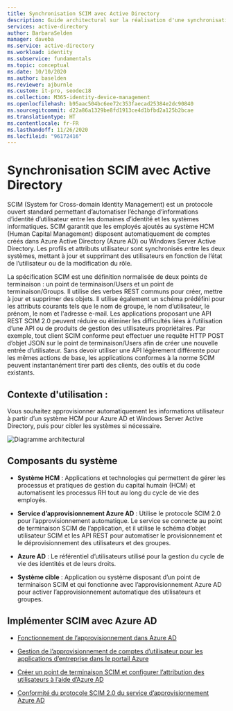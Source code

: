```yaml
---
title: Synchronisation SCIM avec Active Directory
description: Guide architectural sur la réalisation d'une synchronisation SCIM avec Azure Active Directory.
services: active-directory
author: BarbaraSelden
manager: daveba
ms.service: active-directory
ms.workload: identity
ms.subservice: fundamentals
ms.topic: conceptual
ms.date: 10/10/2020
ms.author: baselden
ms.reviewer: ajburnle
ms.custom: it-pro, seodec18
ms.collection: M365-identity-device-management
ms.openlocfilehash: b95aac504bc6ee72c353faecad25384e2dc90840
ms.sourcegitcommit: d22a86a1329be8fd1913ce4d1bfbd2a125b2bcae
ms.translationtype: HT
ms.contentlocale: fr-FR
ms.lasthandoff: 11/26/2020
ms.locfileid: "96172416"
---
```

# <a name="scim-synchronization-with-azure-active-directory"></a>Synchronisation SCIM avec Active Directory

SCIM (System for Cross-domain Identity Management) est un protocole ouvert standard permettant d’automatiser l’échange d’informations d’identité d’utilisateur entre les domaines d’identité et les systèmes informatiques. SCIM garantit que les employés ajoutés au système HCM (Human Capital Management) disposent automatiquement de comptes créés dans Azure Active Directory (Azure AD) ou Windows Server Active Directory. Les profils et attributs utilisateur sont synchronisés entre les deux systèmes, mettant à jour et supprimant des utilisateurs en fonction de l’état de l’utilisateur ou de la modification du rôle.

La spécification SCIM est une définition normalisée de deux points de terminaison : un point de terminaison/Users et un point de terminaison/Groups. Il utilise des verbes REST communs pour créer, mettre à jour et supprimer des objets. Il utilise également un schéma prédéfini pour les attributs courants tels que le nom de groupe, le nom d’utilisateur, le prénom, le nom et l'adresse e-mail. Les applications proposant une API REST SCIM 2.0 peuvent réduire ou éliminer les difficultés liées à l’utilisation d’une API ou de produits de gestion des utilisateurs propriétaires. Par exemple, tout client SCIM conforme peut effectuer une requête HTTP POST d’objet JSON sur le point de terminaison/Users afin de créer une nouvelle entrée d’utilisateur. Sans devoir utiliser une API légèrement différente pour les mêmes actions de base, les applications conformes à la norme SCIM peuvent instantanément tirer parti des clients, des outils et du code existants. 

## <a name="use-when"></a>Contexte d'utilisation : 

Vous souhaitez approvisionner automatiquement les informations utilisateur à partir d’un système HCM pour Azure AD et Windows Server Active Directory, puis pour cibler les systèmes si nécessaire. 

![Diagramme architectural](./media/authentication-patterns/scim-auth.png)


## <a name="components-of-system"></a>Composants du système 

* **Système HCM** : Applications et technologies qui permettent de gérer les processus et pratiques de gestion du capital humain (HCM) et automatisent les processus RH tout au long du cycle de vie des employés. 

* **Service d’approvisionnement Azure AD** : Utilise le protocole SCIM 2.0 pour l’approvisionnement automatique. Le service se connecte au point de terminaison SCIM de l’application, et il utilise le schéma d’objet utilisateur SCIM et les API REST pour automatiser le provisionnement et le déprovisionnement des utilisateurs et des groupes.  

* **Azure AD** : Le référentiel d’utilisateurs utilisé pour la gestion du cycle de vie des identités et de leurs droits. 

* **Système cible** : Application ou système disposant d’un point de terminaison SCIM et qui fonctionne avec l’approvisionnement Azure AD pour activer l’approvisionnement automatique des utilisateurs et groupes.  

## <a name="implement-scim-with-azure-ad"></a>Implémenter SCIM avec Azure AD 

* [Fonctionnement de l’approvisionnement dans Azure AD ](../app-provisioning/how-provisioning-works.md)

* [Gestion de l’approvisionnement de comptes d’utilisateur pour les applications d’entreprise dans le portail Azure](../app-provisioning/configure-automatic-user-provisioning-portal.md)

* [Créer un point de terminaison SCIM et configurer l’attribution des utilisateurs à l’aide d’Azure AD](../app-provisioning/use-scim-to-provision-users-and-groups.md)

* [Conformité du protocole SCIM 2.0 du service d’approvisionnement Azure AD](../app-provisioning/application-provisioning-config-problem-scim-compatibility.md)